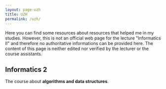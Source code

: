 ```yaml
---
layout: page-uzh
title: UZH
permalink: /uzh/
---
```


Here you can find some resources about resources that helped me in my
studies. However, this is not an official web page for the lecture "Informatics
II" and therefore no authoritative informations can be provided here. The
content of this page is neither edited nor verified by the lecturer or the
course assistants.



## Informatics 2

The course about **algorithms and data structures**. 

